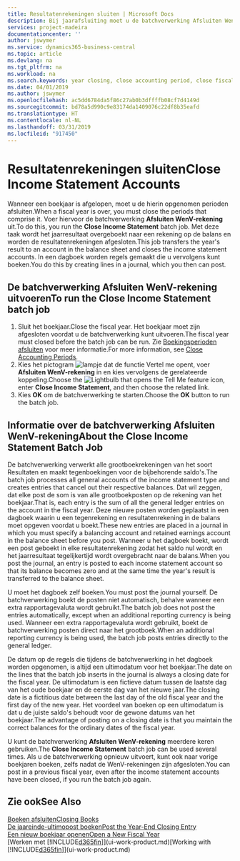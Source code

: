 ```yaml
---
title: Resultatenrekeningen sluiten | Microsoft Docs
description: Bij jaarafsluiting moet u de batchverwerking Afsluiten WenV-rekening uitvoeren om de boekhoudperioden te sluiten die het boekjaar vormen.
services: project-madeira
documentationcenter: ''
author: jswymer
ms.service: dynamics365-business-central
ms.topic: article
ms.devlang: na
ms.tgt_pltfrm: na
ms.workload: na
ms.search.keywords: year closing, close accounting period, close fiscal year, bank account detailed trial balance
ms.date: 04/01/2019
ms.author: jswymer
ms.openlocfilehash: ac5dd6784da5f86c27ab0b3dffffb08cf7d4149d
ms.sourcegitcommit: bd78a5d990c9e83174da1409076c22df8b35eafd
ms.translationtype: HT
ms.contentlocale: nl-NL
ms.lasthandoff: 03/31/2019
ms.locfileid: "917450"
---
```

# <a name="close-income-statement-accounts"></a><span data-ttu-id="01555-103">Resultatenrekeningen sluiten</span><span class="sxs-lookup"><span data-stu-id="01555-103">Close Income Statement Accounts</span></span>
<span data-ttu-id="01555-104">Wanneer een boekjaar is afgelopen, moet u de hierin opgenomen perioden afsluiten.</span><span class="sxs-lookup"><span data-stu-id="01555-104">When a fiscal year is over, you must close the periods that comprise it.</span></span> <span data-ttu-id="01555-105">Voer hiervoor de batchverwerking **Afsluiten WenV-rekening** uit.</span><span class="sxs-lookup"><span data-stu-id="01555-105">To do this, you run the **Close Income Statement** batch job.</span></span> <span data-ttu-id="01555-106">Met deze taak wordt het jaarresultaat overgeboekt naar een rekening op de balans en worden de resultatenrekeningen afgesloten.</span><span class="sxs-lookup"><span data-stu-id="01555-106">This job transfers the year's result to an account in the balance sheet and closes the income statement accounts.</span></span> <span data-ttu-id="01555-107">In een dagboek worden regels gemaakt die u vervolgens kunt boeken.</span><span class="sxs-lookup"><span data-stu-id="01555-107">You do this by creating lines in a journal, which you then can post.</span></span>

## <a name="to-run-the-close-income-statement-batch-job"></a><span data-ttu-id="01555-108">De batchverwerking Afsluiten WenV-rekening uitvoeren</span><span class="sxs-lookup"><span data-stu-id="01555-108">To run the Close Income Statement batch job</span></span>
1. <span data-ttu-id="01555-109">Sluit het boekjaar.</span><span class="sxs-lookup"><span data-stu-id="01555-109">Close the fiscal year.</span></span> <span data-ttu-id="01555-110">Het boekjaar moet zijn afgesloten voordat u de batchverwerking kunt uitvoeren.</span><span class="sxs-lookup"><span data-stu-id="01555-110">The fiscal year must closed before the batch job can be run.</span></span> <span data-ttu-id="01555-111">Zie [Boekingsperioden afsluiten](year-close-account-periods.md) voor meer informatie.</span><span class="sxs-lookup"><span data-stu-id="01555-111">For more information, see [Close Accounting Periods](year-close-account-periods.md).</span></span>
2. <span data-ttu-id="01555-112">Kies het pictogram ![lampje dat de functie Vertel me opent](media/ui-search/search_small.png "Vertel me wat u wilt doen"), voer **Afsluiten WenV-rekening** in en kies vervolgens de gerelateerde koppeling.</span><span class="sxs-lookup"><span data-stu-id="01555-112">Choose the ![Lightbulb that opens the Tell Me feature](media/ui-search/search_small.png "Tell me what you want to do") icon, enter **Close Income Statement**, and then choose the related link.</span></span>
3. <span data-ttu-id="01555-113">Kies **OK** om de batchverwerking te starten.</span><span class="sxs-lookup"><span data-stu-id="01555-113">Choose the **OK** button to run the batch job.</span></span>

## <a name="about-the-close-income-statement-batch-job"></a><span data-ttu-id="01555-114">Informatie over de batchverwerking Afsluiten WenV-rekening</span><span class="sxs-lookup"><span data-stu-id="01555-114">About the Close Income Statement Batch Job</span></span>
<span data-ttu-id="01555-115">De batchverwerking verwerkt alle grootboekrekeningen van het soort Resultaten en maakt tegenboekingen voor de bijbehorende saldo's.</span><span class="sxs-lookup"><span data-stu-id="01555-115">The batch job processes all general accounts of the income statement type and creates entries that cancel out their respective balances.</span></span> <span data-ttu-id="01555-116">Dat wil zeggen, dat elke post de som is van alle grootboekposten op de rekening van het boekjaar.</span><span class="sxs-lookup"><span data-stu-id="01555-116">That is, each entry is the sum of all the general ledger entries on the account in the fiscal year.</span></span> <span data-ttu-id="01555-117">Deze nieuwe posten worden geplaatst in een dagboek waarin u een tegenrekening en resultatenrekening in de balans moet opgeven voordat u boekt.</span><span class="sxs-lookup"><span data-stu-id="01555-117">These new entries are placed in a journal in which you must specify a balancing account and retained earnings account in the balance sheet before you post.</span></span> <span data-ttu-id="01555-118">Wanneer u het dagboek boekt, wordt een post geboekt in elke resultatenrekening zodat het saldo nul wordt en het jaarresultaat tegelijkertijd wordt overgebracht naar de balans.</span><span class="sxs-lookup"><span data-stu-id="01555-118">When you post the journal, an entry is posted to each income statement account so that its balance becomes zero and at the same time the year's result is transferred to the balance sheet.</span></span>

<span data-ttu-id="01555-119">U moet het dagboek zelf boeken.</span><span class="sxs-lookup"><span data-stu-id="01555-119">You must post the journal yourself.</span></span> <span data-ttu-id="01555-120">De batchverwerking boekt de posten niet automatisch, behalve wanneer een extra rapportagevaluta wordt gebruikt.</span><span class="sxs-lookup"><span data-stu-id="01555-120">The batch job does not post the entries automatically, except when an additional reporting currency is being used.</span></span> <span data-ttu-id="01555-121">Wanneer een extra rapportagevaluta wordt gebruikt, boekt de batchverwerking posten direct naar het grootboek.</span><span class="sxs-lookup"><span data-stu-id="01555-121">When an additional reporting currency is being used, the batch job posts entries directly to the general ledger.</span></span>

<span data-ttu-id="01555-122">De datum op de regels die tijdens de batchverwerking in het dagboek worden opgenomen, is altijd een ultimodatum voor het boekjaar.</span><span class="sxs-lookup"><span data-stu-id="01555-122">The date on the lines that the batch job inserts in the journal is always a closing date for the fiscal year.</span></span> <span data-ttu-id="01555-123">De ultimodatum is een fictieve datum tussen de laatste dag van het oude boekjaar en de eerste dag van het nieuwe jaar.</span><span class="sxs-lookup"><span data-stu-id="01555-123">The closing date is a fictitious date between the last day of the old fiscal year and the first day of the new year.</span></span> <span data-ttu-id="01555-124">Het voordeel van boeken op een ultimodatum is dat u de juiste saldo's behoudt voor de gewone datums van het boekjaar.</span><span class="sxs-lookup"><span data-stu-id="01555-124">The advantage of posting on a closing date is that you maintain the correct balances for the ordinary dates of the fiscal year.</span></span>

<span data-ttu-id="01555-125">U kunt de batchverwerking **Afsluiten WenV-rekening** meerdere keren gebruiken.</span><span class="sxs-lookup"><span data-stu-id="01555-125">The **Close Income Statement** batch job can be used several times.</span></span> <span data-ttu-id="01555-126">Als u de batchverwerking opnieuw uitvoert, kunt ook naar vorige boekjaren boeken, zelfs nadat de WenV-rekeningen zijn afgesloten.</span><span class="sxs-lookup"><span data-stu-id="01555-126">You can post in a previous fiscal year, even after the income statement accounts have been closed, if you run the batch job again.</span></span>

## <a name="see-also"></a><span data-ttu-id="01555-127">Zie ook</span><span class="sxs-lookup"><span data-stu-id="01555-127">See Also</span></span>
[<span data-ttu-id="01555-128">Boeken afsluiten</span><span class="sxs-lookup"><span data-stu-id="01555-128">Closing Books</span></span>](year-close-books.md)  
[<span data-ttu-id="01555-129">De jaareinde-ultimopost boeken</span><span class="sxs-lookup"><span data-stu-id="01555-129">Post the Year-End Closing Entry</span></span>](year-how-post-year-end-close-entry.md)  
[<span data-ttu-id="01555-130">Een nieuw boekjaar openen</span><span class="sxs-lookup"><span data-stu-id="01555-130">Open a New Fiscal Year</span></span>](finance-how-open-new-fiscal-year.md)  
<span data-ttu-id="01555-131">[Werken met [!INCLUDE[d365fin](includes/d365fin_md.md)]](ui-work-product.md)</span><span class="sxs-lookup"><span data-stu-id="01555-131">[Working with [!INCLUDE[d365fin](includes/d365fin_md.md)]](ui-work-product.md)</span></span>

